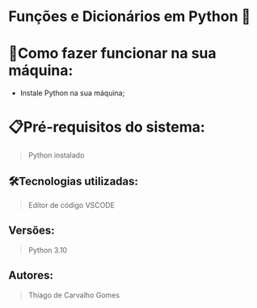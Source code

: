 # Funções e Dicionários em Python 🚀


# 🔌Como fazer funcionar na sua máquina:

- Instale Python na sua máquina;

# 📋Pré-requisitos do sistema:

> Python instalado

## 🛠️Tecnologias utilizadas:

> Editor de código VSCODE 

## Versões:

> Python 3.10
> 

## Autores:

> Thiago de Carvalho Gomes
